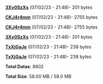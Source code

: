 [**3Xv0SzXs**](/data/3Xv0SzXs.txt) (07/02/23 - 21:48)- 201 bytes

[**CKJ4r4mm**](/data/CKJ4r4mm.txt) (07/02/23 - 21:48)- 2755 bytes

[**CKJ4r4mm**](/data/CKJ4r4mm.txt) (07/02/23 - 21:48)- 2755 bytes

[**3Xv0SzXs**](/data/3Xv0SzXs.txt) (07/02/23 - 21:48)- 201 bytes

[**TxXjGaJe**](/data/TxXjGaJe.txt) (07/02/23 - 21:48)- 238 bytes

[**TxXjGaJe**](/data/TxXjGaJe.txt) (07/02/23 - 21:48)- 238 bytes

**Total Datas**: 8802

**Total Size**: 58.00 MB / 58.0 MB